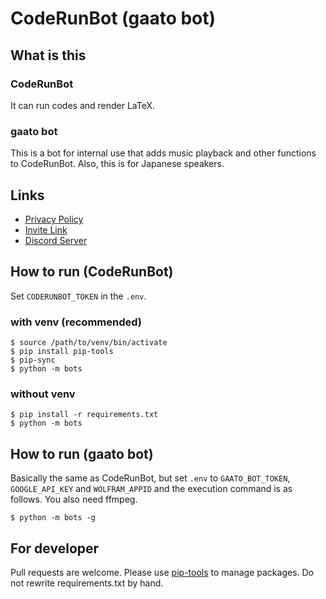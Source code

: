 # CodeRunBot (gaato bot)

## What is this

### CodeRunBot

It can run codes and render LaTeX.

### gaato bot

This is a bot for internal use that adds music playback and other functions to CodeRunBot. Also, this is for Japanese speakers.

## Links

- [Privacy Policy](bots/config/privacy-policy.md)
- [Invite Link](https://discord.com/api/oauth2/authorize?client_id=761428259241328680&permissions=0&scope=bot)
- [Discord Server](https://discord.gg/qRpYRTgvXM)

## How to run (CodeRunBot)

Set `CODERUNBOT_TOKEN` in the `.env`.

### with venv (recommended)

```
$ source /path/to/venv/bin/activate
$ pip install pip-tools
$ pip-sync
$ python -m bots
```

### without venv

```
$ pip install -r requirements.txt
$ python -m bots
```

## How to run (gaato bot)

Basically the same as CodeRunBot, but set `.env` to `GAATO_BOT_TOKEN`, `GOOGLE_API_KEY` and `WOLFRAM_APPID` and the execution command is as follows. You also need ffmpeg.

```
$ python -m bots -g
```

## For developer

Pull requests are welcome.
Please use [pip-tools](https://github.com/jazzband/pip-tools) to manage packages.
Do not rewrite requirements.txt by hand.
